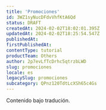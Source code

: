 ```yaml
---
title: 'Promociones'
id: 3WZ1syNucDFdvVhfKtA6Qd
status: DRAFT
createdAt: 2024-02-02T18:02:01.395Z
updatedAt: 2024-02-02T18:25:54.547Z
publishedAt: 
firstPublishedAt: 
contentType: tutorial
productTeam: Others
author: 2p7evLfTcDrhc5qtrzbLWD
slug: promociones
locale: es
legacySlug: promociones
subcategory: QPnz120TdtLcXSh65c4Gs
---
```


<div class="alert alert-warning">
Contenido bajo tradución.
</div>
